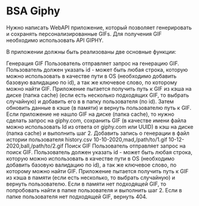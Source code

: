 # BSA Giphy

Нужно написать WebAPI приложение, который позволяет генерировать и сохранять персонализированные GIFs. Для получения GIF необходимо использовать API GIPHY.

В приложении должны быть реализованы две основные функции:

Генерация GIF
Пользователь отправляет запрос на генерацию GIF. Пользователь должен указать id - может быть любая строка, которую можно использовать в качестве пути в OS (необходимо добавить базовую валидацию по id), а так же ключевое слово, по которому можно найти GIF.
Приложение пытается получить путь к GIF из кэша на диске (папка cache) (если есть несколько подходящих GIF, то выбрать случайную) и добавить его в в папку пользователя (по id). Затем обновить данные в кэше (в памяти) и вернуть пользователю путь к GIF.
Если приложение не нашло GIF на диске (папка cache), то нужно сделать запрос на giphy.com, сохранить GIF (в качестве имени файла можно использовать Id из ответа от giphy.com или UUID) в кэш на диске (папка cache) и выполнить шаг 2.
Добавить запись о генерации в файл истории пользователя history.csv
10-10-2020,mad,/path/to/1.gif
10-12-2020,ball,/path/to/2.gif
Поиск GIF
Пользователь отправляет запрос на поиск GIF. Пользователь должен указать id - может быть любая строка, которую можно использовать в качестве пути в OS (необходимо добавить базовую валидацию по id), а так же ключевое слово, по которому можно найти GIF.
Приложение пытается получить путь к GIF из кэша в памяти (если есть несколько, то выбрать случайную) и вернуть пользователю.
Если в памяти нет подходящей GIF, то попробовать найти в папке пользователя и выполнить шаг 2.
Если в папке пользователя нет подходящей GIF, вернуть 404.
